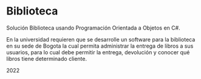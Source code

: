 # Biblioteca

Solución Biblioteca usando Programación Orientada a Objetos en C#.


En la universidad requieren que se desarrolle un software para la biblioteca en su sede de Bogota la cual  permita administrar la entrega de libros a sus usuarios, para lo cual debe permitir la entrega, devolución y conocer qué libros tiene determinado cliente.

2022
